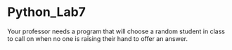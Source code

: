 # Python_Lab7
Your professor needs a program that will choose a random student in class to call on when no one is raising their hand to offer an answer.
